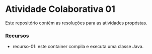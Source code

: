 # Atividade Colaborativa 01

Este repositório contém as resoluções para as atividades propóstas.

### Recursos
- recurso-01: este container compila e executa uma classe Java.